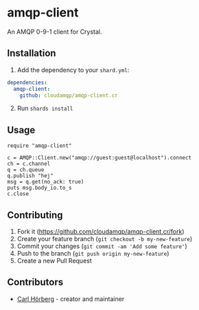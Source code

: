 # amqp-client

An AMQP 0-9-1 client for Crystal.

## Installation

1. Add the dependency to your `shard.yml`:
```yaml
dependencies:
  amqp-client:
    github: cloudamqp/amqp-client.cr
```
2. Run `shards install`

## Usage

```crystal
require "amqp-client"

c = AMQP::Client.new("amqp://guest:guest@localhost").connect
ch = c.channel
q = ch.queue
q.publish "hej"
msg = q.get(no_ack: true)
puts msg.body_io.to_s
c.close
```

## Contributing

1. Fork it (<https://github.com/cloudamqp/amqp-client.cr/fork>)
2. Create your feature branch (`git checkout -b my-new-feature`)
3. Commit your changes (`git commit -am 'Add some feature'`)
4. Push to the branch (`git push origin my-new-feature`)
5. Create a new Pull Request

## Contributors

- [Carl Hörberg](https://github.com/carlhoerberg) - creator and maintainer
